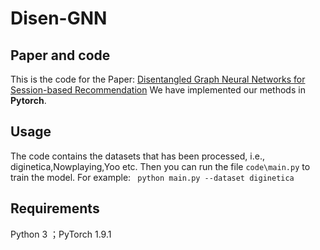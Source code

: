 # Disen-GNN
## Paper and code
This is the code for the Paper: [Disentangled Graph Neural Networks for Session-based Recommendation](https://arxiv.org/abs/2201.03482) We have implemented our methods in **Pytorch**.
## Usage
The code contains the datasets that has been processed, i.e., diginetica,Nowplaying,Yoo etc.
Then you can run the file ````code\main.py```` to train the model.
For example:
```` python main.py --dataset diginetica````
## Requirements
Python 3 ；PyTorch 1.9.1

